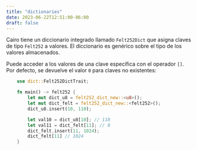 ```yaml
---
title: "dictionaries"
date: 2023-06-22T12:51:00-06:00
draft: false
---
```


Cairo tiene un diccionario integrado llamado `Felt252Dict` que asigna claves de tipo `Felt252` a valores. El diccionario es genérico sobre el tipo de los valores almacenados.  

Puede acceder a los valores de una clave específica con el operador `[]`.
Por defecto, se devuelve el valor `0` para claves no existentes:

```rust {.codebox}
    use dict::Felt252DictTrait;

    fn main() -> felt252 {
        let mut dict_u8 = felt252_dict_new::<u8>();
        let mut dict_felt = felt252_dict_new::<felt252>();
        dict_u8.insert(10, 110);

        let val10 = dict_u8[10]; // 110
        let val11 = dict_felt[11]; // 0
        dict_felt.insert(11, 1024);
        dict_felt[11] // 1024
    }
```
